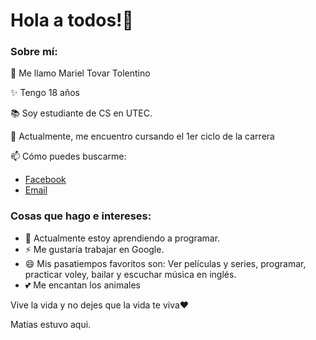 # Hola a todos!👋

<!--
**MarielUTEC/MarielUTEC** is a ✨ _special_ ✨ repository because its `README.md` (this file) appears on your GitHub profile.
--> 
### Sobre mí:
<!--
-->
👋 Me llamo Mariel Tovar Tolentino

✨ Tengo 18 años

📚 Soy estudiante de CS en UTEC.

📂 Actualmente, me encuentro cursando el 1er ciclo de la carrera

📫 Cómo puedes buscarme: 
- [Facebook](https://www.facebook.com/MarielTovarTolentino/)
- [Email]( mariel.tovar@utec.edu.pe)

### Cosas que hago e intereses:
- 🌱 Actualmente estoy aprendiendo a programar.
- ⚡ Me gustaría trabajar en Google.
- 😄 Mis pasatiempos favoritos son: Ver películas y series, programar, practicar voley, bailar y escuchar música en inglés.
- 💕 Me encantan los animales

Vive la vida y no dejes que la vida te viva❤

 Matias estuvo aqui. 
<!--

  
